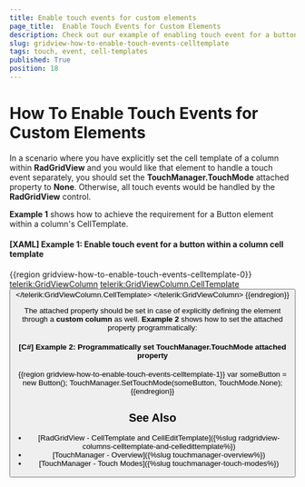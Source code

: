 ```yaml
---
title: Enable touch events for custom elements
page_title:  Enable Touch Events for Custom Elements
description: Check out our example of enabling touch event for a button within a column cell template within RadGridView - Telerik's WPF DataGrid.
slug: gridview-how-to-enable-touch-events-celltemplate
tags: touch, event, cell-templates
published: True
position: 18
---
```


# How To Enable Touch Events for Custom Elements

In a scenario where you have explicitly set the cell template of a column within **RadGridView** and you would like that element to handle a touch event separately, you should set the **TouchManager.TouchMode** attached property to **None**. Otherwise, all touch events would be handled by the **RadGridView** control. 

**Example 1** shows how to achieve the requirement for a Button element within a column's CellTemplate.

#### **[XAML] Example 1: Enable touch event for a button within a column cell template**
{{region gridview-how-to-enable-touch-events-celltemplate-0}}
		<telerik:GridViewColumn>
                    <telerik:GridViewColumn.CellTemplate>
                        <DataTemplate>
                            <Button Name="Button1"
                                    Content="Do Some Action" 
                                    Command="{Binding CustomCommand}"
                                    Margin="5"
                                    telerik:TouchManager.TouchMode="None"
                                    HorizontalAlignment="Left"/>
                        </DataTemplate>
                    </telerik:GridViewColumn.CellTemplate>
                </telerik:GridViewColumn>
{{endregion}}

The attached property should be set in case of explicitly defining the element through a **custom column** as well. **Example 2** shows how to set the attached property programmatically:
	
#### **[C#] Example 2: Programmatically set TouchManager.TouchMode attached property**
{{region gridview-how-to-enable-touch-events-celltemplate-1}}
	var someButton = new Button();
	TouchManager.SetTouchMode(someButton, TouchMode.None);
{{endregion}}

## See Also
* [RadGridView - CellTemplate and CellEditTemplate]({%slug radgridview-columns-celltemplate-and-celledittemplate%})
* [TouchManager - Overview]({%slug touchmanager-overview%})
* [TouchManager - Touch Modes]({%slug touchmanager-touch-modes%})